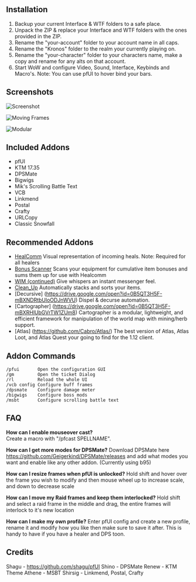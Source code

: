 
## Installation
1. Backup your current Interface & WTF folders to a safe place.
2. Unpack the ZIP & replace your Interface and WTF folders with the ones provided in the ZIP.
3. Rename the "your-account" folder to your account name in all caps.
4. Rename the "Kronos" folder to the realm your currently playing on.
5. Rename the "your-character" folder to your characters name, make a copy and rename for any alts on that account.
6. Start WoW and configure Video, Sound, Interface, Keybinds and Macro's.  Note: You can use pfUI to hover bind your bars.

## Screenshots
![Screenshot](http://i.imgur.com/YieZJsk.jpg)

![Moving Frames](http://i.imgur.com/LVEsKsw.jpg)

![Modular](http://i.imgur.com/jcNkVYZ.jpg)

## Included Addons
*  pfUI
*  KTM 17.35 
*  DPSMate
*  Bigwigs
*  Mik's Scrolling Battle Text
*  VCB
*  Linkmend
*  Postal
*  Crafty
*  URLCopy
*  Classic Snowfall

## Recommended Addons
* [HealComm](https://github.com/Aviana/HealComm/releases) Visual representation of incoming heals. Note: Required for all healers
* [Bonus Scanner](http://www.vanilla-addons.com/dls/bonusscanner/) Scans your equipment for cumulative item bonuses and sums them up for use with Healcomm
* [WIM (continued)](https://github.com/shirsig/WIM) Give whispers an instant messenger feel.
* [Clean_Up](https://github.com/shirsig/Clean_Up) Automatically stacks and sorts your items.
* [Decursive] (https://drive.google.com/open?id=0B5QT3H5F-mBXNDRtbUloODJnWVU) Dispel & decurse automation.
* [Cartographer] (https://drive.google.com/open?id=0B5QT3H5F-mBXRHlUbGVrTW1ZUm8) Cartographer is a modular, lightweight, and efficient framework for manipulation of the world map with mining/herb support.
* [Atlas] (https://github.com/Cabro/Atlas/) The best version of Atlas, Atlas Loot, and Atlas Quest your going to find for the 1.12 client.


## Addon Commands

    /pfui       Open the configuration GUI
    /gm         Open the ticket Dialog
    /rl         Reload the whole UI
    /vcb config Configure buff frames
	/dpsmate    Configure damage meter
	/bigwigs    Configure boss mods
	/msbt       Configure scrolling battle text

## FAQ

**How can I enable mouseover cast?**  
Create a macro with "/pfcast SPELLNAME".

**How can I get more modes for DPSMate?**
Download DPSMate here https://github.com/Geigerkind/DPSMate/releases and add what modes you want and enable like any other addon.  (Currently using b95) 	

**How can I resize frames when pfUI is unlocked?**
Hold shift and hover over the frame you wish to modify and then mouse wheel up to increase scale, and down to decrease scale

**How can I move my Raid frames and keep them interlocked?**
Hold shift and select a raid frame in the middle and drag, the entire frames will interlock to it's new location

**How can I make my own profile?**
Enter pfUI config and create a new profile, rename it and modify how you like then make sure to save it after. This is handy to have if you have a healer and DPS toon.

	
## Credits

Shagu - https://github.com/shagu/pfUI
Shino - DPSMate
Renew - KTM Theme
Athene - MSBT
Shirsig - Linkmend, Postal, Crafty






